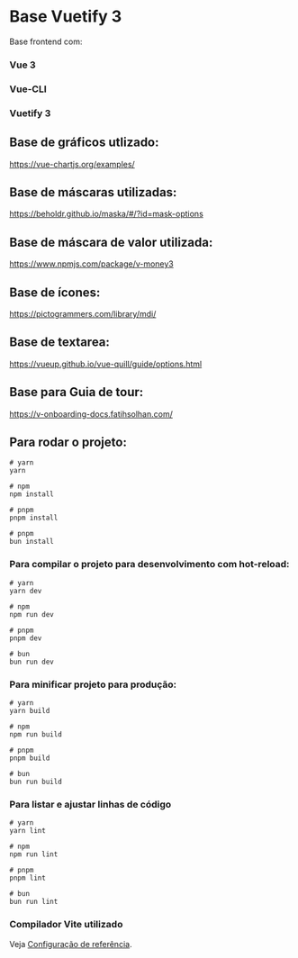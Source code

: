 # Base Vuetify 3


Base frontend com: 

### Vue 3
### Vue-CLI
### Vuetify 3



## Base de gráficos utlizado:

https://vue-chartjs.org/examples/


## Base de máscaras utilizadas:

https://beholdr.github.io/maska/#/?id=mask-options

## Base de máscara de valor utilizada:

https://www.npmjs.com/package/v-money3

## Base de ícones:

https://pictogrammers.com/library/mdi/

## Base de textarea:

https://vueup.github.io/vue-quill/guide/options.html

## Base para Guia de tour:

https://v-onboarding-docs.fatihsolhan.com/


## Para rodar o projeto:

```
# yarn
yarn

# npm
npm install

# pnpm
pnpm install

# pnpm
bun install
```

### Para compilar o projeto para desenvolvimento com hot-reload:

```
# yarn
yarn dev

# npm
npm run dev

# pnpm
pnpm dev

# bun
bun run dev
```

### Para minificar projeto para produção:

```
# yarn
yarn build

# npm
npm run build

# pnpm
pnpm build

# bun
bun run build
```

### Para listar e ajustar linhas de código

```
# yarn
yarn lint

# npm
npm run lint

# pnpm
pnpm lint

# bun
bun run lint
```

### Compilador Vite utilizado

Veja [Configuração de referência](https://vitejs.dev/config/).
